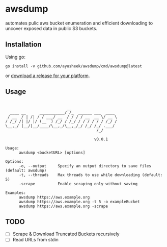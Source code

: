 # awsdump

automates pulic aws bucket enumeration and efficient downloading to uncover exposed data in public S3 buckets.

## Installation

Using go:

```
go install -v github.com/ayusheek/awsdump/cmd/awsdump@latest
```

or [download a release for your platform](https://github.com/ayusheek/awsdump/releases/).

## Usage

```console

                           __                    
  ____ __      ___________/ /_  ______ ___  ____ 
 / __  / | /| / / ___/ __  / / / / __  __ \/ __ \
/ /_/ /| |/ |/ (__  ) /_/ / /_/ / / / / / / /_/ /
\__,_/ |__/|__/____/\__,_/\__,_/_/ /_/ /_/ .___/ 
                                        /_/     

                                       v0.0.1

Usage:
      awsdump <bucketURL> [options]

Options:
      -o, --output     Specify an output directory to save files (default: awsdump)
      -t, --threads    Max threads to use while downloading (default: 5)
      -scrape          Enable scraping only without saving

Examples:
      awsdump https://aws.example.org
      awsdump https://aws.example.org -t 5 -o exampleBucket
      awsdump https://aws.example.org -scrape
```

## TODO

- [ ] Scrape & Download Truncated Buckets recursively
- [ ] Read URLs from stdin
